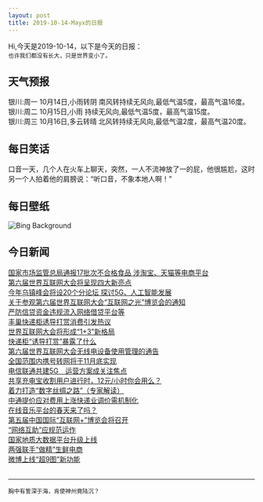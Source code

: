 ```yaml
---
layout: post
title: 2019-10-14-Mayx的日报
---
```


Hi,今天是2019-10-14，以下是今天的日报：<br><small>
也许我们都没有长大，只是世界变小了。</small><!--more-->
## 天气预报
银川:周一 10月14日,小雨转阴 南风转持续无风向,最低气温5度，最高气温16度。<br>银川:周二 10月15日,小雨 持续无风向,最低气温5度，最高气温15度。<br>银川:周三 10月16日,多云转晴 北风转持续无风向,最低气温2度，最高气温20度。
## 每日笑话
口音一天，几个人在火车上聊天，突然，一人不流神放了一的屁，他很尴尬，这时另一个人拍着他的肩膀说：“听口音，不象本地人啊！”
## 每日壁纸
![Bing Background](https://cn.bing.com/th?id=OHR.AcadiaBlueberries_EN-US5640327241_1920x1080.jpg&rf=LaDigue_1920x1080.jpg&pid=hp "Highbush blueberry plants in Acadia National Park, Maine (© Danita Delimont/Gallo Images/Getty Images Plus)")
## 今日新闻

[国家市场监管总局通报17批次不合格食品 涉淘宝、天猫等电商平台](http://it.people.com.cn/n1/2019/1014/c1009-31399073.html)   
[第六届世界互联网大会将呈现四大新亮点](http://it.people.com.cn/n1/2019/1014/c1009-31398284.html)   
[今年乌镇峰会将设20个分论坛 探讨5G、人工智能发展](http://it.people.com.cn/n1/2019/1014/c1009-31398392.html)   
[关于参观第六届世界互联网大会“互联网之光”博览会的通知](http://it.people.com.cn/n1/2019/1014/c1009-31398407.html)   
[严防信贷资金违规流入网络借贷平台等](http://it.people.com.cn/n1/2019/1014/c1009-31397963.html)   
[丰巢快递柜诱导打赏消费引发热议](http://it.people.com.cn/n1/2019/1014/c1009-31397973.html)   
[世界互联网大会将形成“1+3”新格局](http://it.people.com.cn/n1/2019/1014/c1009-31398022.html)   
[快递柜“诱导打赏”暴露了什么](http://it.people.com.cn/n1/2019/1014/c1009-31398170.html)   
[第六届世界互联网大会无线电设备使用管理的通告](http://it.people.com.cn/n1/2019/1014/c1009-31398411.html)   
[全国范围内携号转网将于11月底实现](http://it.people.com.cn/n1/2019/1014/c1009-31397943.html)   
[电信联通共建5G　运营方案成关注焦点](http://it.people.com.cn/n1/2019/1014/c1009-31397921.html)   
[共享充电宝收割用户进行时，12元/小时你会用么？](http://it.people.com.cn/n1/2019/1014/c1009-31397926.html)   
[着力打造“数字丝绸之路”（专家解读）](http://it.people.com.cn/n1/2019/1014/c1009-31397818.html)   
[中通提价应对费用上涨快递业调价需机制化](http://it.people.com.cn/n1/2019/1014/c1009-31397814.html)   
[在线音乐平台的春天来了吗？](http://it.people.com.cn/n1/2019/1014/c1009-31397812.html)   
[第五届中国国际“互联网+”博览会将召开](http://it.people.com.cn/n1/2019/1014/c1009-31397808.html)   
[“网络互助”应规范运作](http://it.people.com.cn/n1/2019/1014/c1009-31397807.html)   
[国家地质大数据平台升级上线](http://it.people.com.cn/n1/2019/1014/c1009-31397803.html)   
[两强联手“做精”生鲜电商](http://it.people.com.cn/n1/2019/1014/c1009-31397686.html)   
[微博上线“超9图”新功能](http://it.people.com.cn/n1/2019/1014/c1009-31397705.html)   
<br />

***

<small>胸中有誓深于海，肯使神州竟陆沉？</small>
